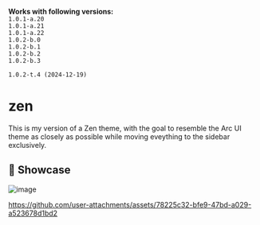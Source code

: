 **Works with following versions:** <br>
`1.0.1-a.20`<br>
`1.0.1-a.21`<br>
`1.0.1-a.22`<br>
`1.0.2-b.0`<br>
`1.0.2-b.1`<br>
`1.0.2-b.2`<br>
`1.0.2-b.3`

`1.0.2-t.4 (2024-12-19)`

# zen
This is my version of a Zen theme, with the goal to resemble the Arc UI theme as closely as possible while moving eveything to the sidebar exclusively.

## 💼 Showcase

![image](https://github.com/user-attachments/assets/c9716abe-1ea5-4161-9138-62bf1528009a)

https://github.com/user-attachments/assets/78225c32-bfe9-47bd-a029-a523678d1bd2
